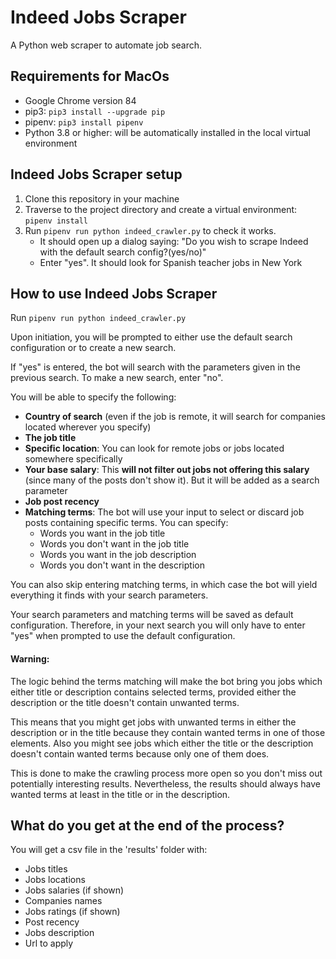 # **Indeed Jobs Scraper**
A Python web scraper to automate job search. 

## **Requirements for MacOs**
- Google Chrome version 84
- pip3: `pip3 install --upgrade pip`
- pipenv: `pip3 install pipenv`
- Python 3.8 or higher: will be automatically installed in the local virtual environment

## **Indeed Jobs Scraper setup**
1. Clone this repository in your machine
2. Traverse to the project directory and create a virtual environment:
`pipenv install`
3. Run `pipenv run python indeed_crawler.py` to check it works.
    - It should open up a dialog saying: "Do you wish to scrape Indeed with the default search config?(yes/no)"
    - Enter "yes". It should look for Spanish teacher jobs in New York

## How to use Indeed Jobs Scraper

Run `pipenv run python indeed_crawler.py`

Upon initiation, you will be prompted to either use the default search configuration or to create a new search.

If "yes" is entered, the bot will search with the parameters given in the previous search. To make a new search, enter "no".

You will be able to specify the following:

- **Country of search** (even if the job is remote, it will search for companies located wherever you specify)
- **The job title**
- **Specific location**: You can look for remote jobs or jobs located somewhere specifically
- **Your base salary**: This **will not filter out jobs not offering this salary** (since many of the posts don't show it). But it will be added as a search parameter
- **Job post recency**
- **Matching terms**: The bot will use your input to select or discard job posts containing specific terms. You can specify:
    - Words you want in the job title
    - Words you don't want in the job title
    - Words you want in the job description
    - Words you don't want in the description

You can also skip entering matching terms, in which case the bot will yield everything it finds with your search parameters.

Your search parameters and matching terms will be saved as default configuration. Therefore, in your next search you will only have to enter "yes" when prompted to use the default configuration.

#### **Warning**:

The logic behind the terms matching will make the bot bring you jobs which either title or description contains selected terms, provided either the description or the title doesn't contain unwanted terms.

This means that you might get jobs with unwanted terms in either the description or in the title because they contain wanted terms in one of those elements. Also you might see jobs which either the title or the description doesn't contain wanted terms because only one of them does.

This is done to make the crawling process more open so you don't miss out potentially interesting results. Nevertheless, the results should always have wanted terms at least in the title or in the description.

## What do you get at the end of the process?

You will get a csv file in the 'results' folder with:
- Jobs titles
- Jobs locations
- Jobs salaries (if shown)
- Companies names
- Jobs ratings (if shown)
- Post recency
- Jobs description
- Url to apply

